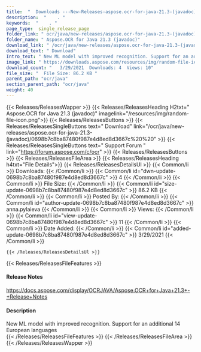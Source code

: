```yaml
---
title:  "  Downloads ---New-Releases-aspose.ocr-for-java-21.3-(javadoc) . " 
description:  "    . " 
keywords:  "    . " 
page_type:  single_release_page
folder_link: " ocr/java/new-releases/aspose.ocr-for-java-21.3-(javadoc)/"
folder_name: " Aspose.OCR for Java 21.3 (javadoc)"
download_link: " /ocr/java/new-releases/aspose.ocr-for-java-21.3-(javadoc)/0698b7c8ba87480f987e4d8ed8d3667c"
download_text: " Download"
Intro_text: " New ML model with improved recognition. Support for an additional 14 European la..."
image_link: " https://downloads.aspose.com/resources/img/random-file-icon.png"
download_count: "   3/29/2021  Downloads: 4  Views: 10"
file_size: "  File Size: 86.2 KB "
parent_path: "ocr/java"
section_parent_path: "ocr/java"
weight: 40 
---
```


{{< Releases/ReleasesWapper >}}
  {{< Releases/ReleasesHeading H2txt=" Aspose.OCR for Java 21.3 (javadoc)" imagelink="/resources/img/random-file-icon.png">}}
  {{< Releases/ReleasesButtons >}}
    {{< Releases/ReleasesSingleButtons text=" Download" link="/ocr/java/new-releases/aspose.ocr-for-java-21.3-(javadoc)/0698b7c8ba87480f987e4d8ed8d3667c%20%20" >}}
    {{< Releases/ReleasesSingleButtons text=" Support Forum " link="https://forum.aspose.com/c/ocr" >}}
  {{< Releases/ReleasesButtons >}}
  {{< Releases/ReleasesFileArea >}}
    {{< Releases/ReleasesHeading h4txt="File Details">}}
    {{< Releases/ReleasesDetailsUl >}}
            {{< Common/li  >}} Downloads: {{< /Common/li >}} 
      {{< Common/li id="dwn-update-0698b7c8ba87480f987e4d8ed8d3667c" >}} 4 {{< /Common/li >}} 
      {{< Common/li  >}} File Size: {{< /Common/li >}} 
      {{< Common/li id="size-update-0698b7c8ba87480f987e4d8ed8d3667c" >}} 86.2 KB {{< /Common/li >}} 
      {{< Common/li  >}} Posted By: {{< /Common/li >}} 
      {{< Common/li id="author-update-0698b7c8ba87480f987e4d8ed8d3667c" >}} anna.pylaieva {{< /Common/li >}} 
      {{< Common/li  >}} Views: {{< /Common/li >}} 
      {{< Common/li id="view-update-0698b7c8ba87480f987e4d8ed8d3667c" >}} 11 {{< /Common/li >}} 
      {{< Common/li  >}} Date Added: {{< /Common/li >}} 
      {{< Common/li id="added-update-0698b7c8ba87480f987e4d8ed8d3667c" >}} 3/29/2021 {{< /Common/li >}} 

    {{< /Releases/ReleasesDetailsUl >}}

  {{< Releases/ReleasesFileFeatures >}}
      <h4>Release Notes</h4><div><a href="https://docs.aspose.com/display/OCRJAVA/Aspose.OCR+for+Java+21.3+-+Release+Notes">https://docs.aspose.com/display/OCRJAVA/Aspose.OCR+for+Java+21.3+-+Release+Notes</a></div><h4>Description</h4><div class="HTMLDescription">New ML model with improved recognition. Support for an additional 14 European languages</div>
  {{< /Releases/ReleasesFileFeatures >}}
 {{< /Releases/ReleasesFileArea >}}
{{< /Releases/ReleasesWapper >}}


